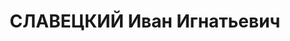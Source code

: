 ---
title: СЛАВЕЦКИЙ Иван Игнатьевич
description: в 1919-1920 начальник Куйбышевской (Самаро-Златоустовской) ж.д.
---